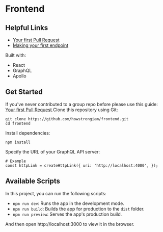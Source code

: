 # Frontend

## Helpful Links
- [ Your first Pull Request ]( https://github.com/howstrongiam/frontend/wiki/Find-or-Create-An-Issue )
- [ Making your first endpoint ](https://github.com/howstrongiam/frontend/blob/main/src/graphql/README.md)

Built with:

- React
- GraphQL
- Apollo

## Get Started

If you've never contributed to a group repo before please use this guide: [ Your first Pull Request ]( https://github.com/howstrongiam/frontend/wiki/Find-or-Create-An-Issue )
Clone this repository using Git:

```
git clone https://github.com/howstrongiam/frontend.git
cd frontend
```

Install dependencies:

```
npm install
```

Specify the URL of your GraphQL API server:

```
# Example
const httpLink = createHttpLink({ uri: 'http://localhost:4000', });
```

## Available Scripts

In this project, you can run the following scripts:

- `npm run dev`: Runs the app in the development mode.
- `npm run build`: Builds the app for production to the `dist` folder.
- `npm run preview`: Serves the app's production build.


And then open http://localhost:3000 to view it in the browser.
